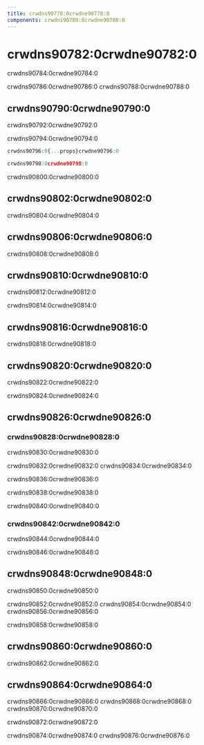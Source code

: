 ```yaml
---
title: crwdns90778:0crwdne90778:0
components: crwdns90780:0crwdne90780:0
---
```


# crwdns90782:0crwdne90782:0

<p class="description">crwdns90784:0crwdne90784:0</p>

crwdns90786:0crwdne90786:0 crwdns90788:0crwdne90788:0

## crwdns90790:0crwdne90790:0

crwdns90792:0crwdne90792:0

crwdns90794:0crwdne90794:0

```jsx
crwdns90796:0{...props}crwdne90796:0

crwdns90798:0crwdne90798:0
```

crwdns90800:0crwdne90800:0

## crwdns90802:0crwdne90802:0

crwdns90804:0crwdne90804:0

## crwdns90806:0crwdne90806:0

crwdns90808:0crwdne90808:0

## crwdns90810:0crwdne90810:0

crwdns90812:0crwdne90812:0

crwdns90814:0crwdne90814:0

## crwdns90816:0crwdne90816:0

crwdns90818:0crwdne90818:0

## crwdns90820:0crwdne90820:0

crwdns90822:0crwdne90822:0

crwdns90824:0crwdne90824:0

## crwdns90826:0crwdne90826:0

### crwdns90828:0crwdne90828:0

crwdns90830:0crwdne90830:0

crwdns90832:0crwdne90832:0 crwdns90834:0crwdne90834:0

crwdns90836:0crwdne90836:0

crwdns90838:0crwdne90838:0

crwdns90840:0crwdne90840:0

### crwdns90842:0crwdne90842:0

crwdns90844:0crwdne90844:0

crwdns90846:0crwdne90846:0

## crwdns90848:0crwdne90848:0

crwdns90850:0crwdne90850:0

crwdns90852:0crwdne90852:0 crwdns90854:0crwdne90854:0 crwdns90856:0crwdne90856:0

crwdns90858:0crwdne90858:0

## crwdns90860:0crwdne90860:0

crwdns90862:0crwdne90862:0

## crwdns90864:0crwdne90864:0

crwdns90866:0crwdne90866:0 crwdns90868:0crwdne90868:0 crwdns90870:0crwdne90870:0

crwdns90872:0crwdne90872:0

crwdns90874:0crwdne90874:0 crwdns90876:0crwdne90876:0